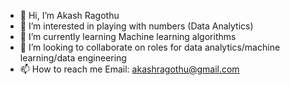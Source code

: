 - 👋 Hi, I’m Akash Ragothu
- 👀 I’m interested in playing with numbers (Data Analytics)
- 🌱 I’m currently learning Machine learning algorithms
- 💞️ I’m looking to collaborate on roles for data analytics/machine learning/data engineering
- 📫 How to reach me Email: akashragothu@gmail.com

